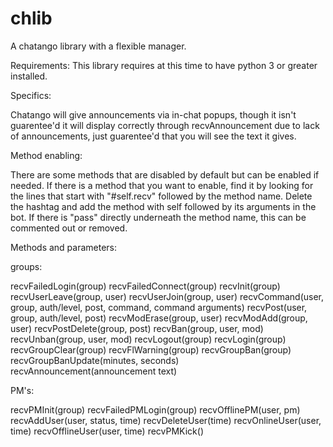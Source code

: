 chlib
=====

A chatango library with a flexible manager.


Requirements: This library requires at this time to have python 3 or greater installed.


Specifics:

Chatango will give announcements via in-chat popups, though it isn't guarentee'd it will display correctly
through recvAnnouncement due to lack of announcements, just guarentee'd that you will see the text it gives.


Method enabling:

There are some methods that are disabled by default but can be enabled if needed.
If there is a method that you want to enable, find it by looking for the lines that start with "#self.recv"
followed by the method name. Delete the hashtag and add the method with self followed by its arguments in the bot.
If there is "pass" directly underneath the method name, this can be commented out or removed.


Methods and parameters:

groups:

recvFailedLogin(group)
recvFailedConnect(group)
recvInit(group)
recvUserLeave(group, user)
recvUserJoin(group, user)
recvCommand(user, group, auth/level, post, command, command arguments)
recvPost(user, group, auth/level, post)
recvModErase(group, user)
recvModAdd(group, user)
recvPostDelete(group, post)
recvBan(group, user, mod)
recvUnban(group, user, mod)
recvLogout(group)
recvLogin(group)
recvGroupClear(group)
recvFlWarning(group)
recvGroupBan(group)
recvGroupBanUpdate(minutes, seconds)
recvAnnouncement(announcement text)

PM's:

recvPMInit(group)
recvFailedPMLogin(group)
recvOfflinePM(user, pm)
recvAddUser(user, status, time)
recvDeleteUser(time)
recvOnlineUser(user, time)
recvOfflineUser(user, time)
recvPMKick()

